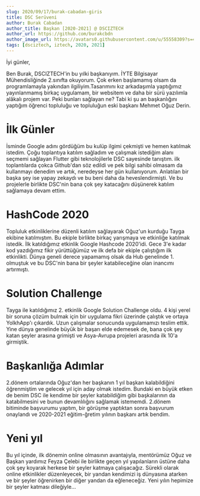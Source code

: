 ```yaml
---
slug: 2020/09/17/burak-cabadan-giris
title: DSC Serüveni
author: Burak Cabadan
author_title: Başkan [2020-2021] @ DSCIZTECH
author_url: https://github.com/burakcbdn
author_image_url: https://avatars0.githubusercontent.com/u/55558309?s=460&u=01abd9c01249db3fe495b00d59e9d3d6b3e1e8ec&v=4
tags: [dsciztech, iztech, 2020, 2021]
---
```


İyi günler,

Ben Burak, DSCIZTECH'in bu yılki başkanıyım. İYTE Bilgisayar Mühendisliğinde 2.sınıfta okuyorum. Çok erken başlamamış olsam da programlamayla yakından ilgiliyim.Tasarımını kız arkadaşımla yaptığımız yayınlanmamış birkaç uygulamam, bir websitem ve daha bir sürü yazılımla alâkalı projem var. Peki bunları sağlayan ne? Tabi ki şu an başkanlığını yaptığım öğrenci topluluğu ve topluluğun eski başkanı Mehmet Oğuz Derin. 

<!--truncate-->

# İlk Günler

İsminde Google adını gördüğüm bu kulüp ilgimi çekmişti ve hemen katılmak istedim. Çoğu toplantıya katılım sağladım ve çalışmak istediğim alanı seçmemi sağlayan Flutter gibi teknolojilerle DSC sayesinde tanıştım. ilk toplantılarda çokca Github'dan söz edildi ve pek bilgi sahibi olmasam da kullanmayı denedim ve artık, neredeyse her gün kullanıyorum. Anlatılan bir başka şey ise yapay zekaydı ve bu beni daha da heveslendirmişti. Ve bu projelerle birlikte DSC'nin bana çok şey katacağını düşünerek katılım sağlamaya devam ettim.

# HashCode 2020

Topluluk etkinliklerine düzenli katılım sağlayarak Oğuz'un kurduğu Tayga ekibine katılmıştım. Bu ekiple birlikte birkaç yarışmaya ve etkinliğe katılmak istedik. İlk katıldığımız etkinlik Google Hashcode 2020'idi. Gece 3'e kadar kod yazdığımız fikir yürüttüğümüz ve ilk defa bir ekiple çalıştığım ilk etkinlikti. Dünya geneli derece yapamamış olsak da Hub genelinde 1. olmuştuk ve bu DSC'nin bana bir şeyler katabileceğine olan inancımı artırmıştı.

# Solution Challenge 
Tayga ile katıldığımız 2. etkinlik Google Solution Challenge oldu. 4 kişi yerel bir soruna çözüm bulmak için bir uygulama fikri üzerinde çalıştık ve ortaya YolkhApp'ı çıkardık. Uzun çalışmalar sonucunda uygulamamızı teslim ettik. Yine dünya genelinde büyük bir başarı elde edemesek de, bana çok şey katan şeyler arasına grimişti ve Asya-Avrupa projeleri arasında ilk 10'a girmiştik.

# Başkanlığa Adımlar
2.dönem ortalarında Oğuz'dan her başkanın 1 yıl başkan kalabildiğini öğrenmiştim ve gelecek yıl için aday olmak istedim. Bundaki en büyük etken de benim DSC ile kendime bir şeyler katabildiğim gibi başkalarının da katabilmesini ve bunun devamlılığını sağlamak istememdi. 2.dönem bitiminde başvurumu yaptım, bir görüşme yaptıktan sonra başvurum onaylandı ve 2020-2021 eğitim-ğretim yılının başkanı artık bendim.

# Yeni yıl
Bu yıl içinde, ilk dönemin online olmasının avantajıyla, mentörümüz Oğuz ve Başkan yardımız Feyza Çelebi ile birlikte geçen yıl yapılanların üstüne daha çok şey koyarak herkese bir şeyler katmaya çalışacağız. Sürekli olarak online etkinlikler düzenleyecek, bir yandan kendimizi iş dünyasına atarken ve bir şeyler öğrenirken bir diğer yandan da eğleneceğiz. Yeni yılın hepimize bir şeyler katması dileğiyle...





